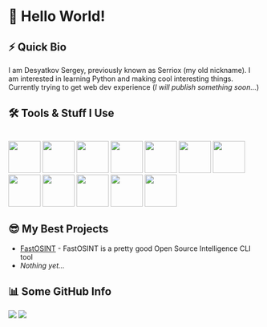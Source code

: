 # 👋 Hello World!

## ⚡ Quick Bio

I am Desyatkov Sergey, previously known as Serriox (my old nickname). I am interested in learning Python and making cool interesting things. Currently trying to get web dev experience (*I will publish something soon...*)


## 🛠️ Tools & Stuff I Use
\
<img src="https://cdn.jsdelivr.net/gh/devicons/devicon@latest/icons/archlinux/archlinux-original.svg" height=64 />
<img src="https://cdn.jsdelivr.net/gh/devicons/devicon@latest/icons/bash/bash-original.svg" height=64 />
<img src="https://cdn.jsdelivr.net/gh/devicons/devicon@latest/icons/firefox/firefox-original.svg" height=64 />
<img src="https://cdn.jsdelivr.net/gh/devicons/devicon@latest/icons/git/git-original.svg" height=64 />
<img src="https://cdn.jsdelivr.net/gh/devicons/devicon@latest/icons/github/github-original.svg" height=64 />
<img src="https://cdn.jsdelivr.net/gh/devicons/devicon@latest/icons/google/google-original.svg" height=64 />
<img src="https://cdn.jsdelivr.net/gh/devicons/devicon@latest/icons/json/json-original.svg" height=64 />
<img src="https://cdn.jsdelivr.net/gh/devicons/devicon@latest/icons/linux/linux-original.svg" height=64 />
<img src="https://cdn.jsdelivr.net/gh/devicons/devicon@latest/icons/markdown/markdown-original.svg" height=64 />
<img src="https://cdn.jsdelivr.net/gh/devicons/devicon@latest/icons/pypi/pypi-original.svg" height=64 />
<img src="https://cdn.jsdelivr.net/gh/devicons/devicon@latest/icons/python/python-original.svg" height=64 />
<img src="https://cdn.jsdelivr.net/gh/devicons/devicon@latest/icons/vscode/vscode-original.svg" height=64 />


## 😎 My Best Projects

- [FastOSINT](https://github.com/desyatkoff/fast-osint) - FastOSINT is a pretty good Open Source Intelligence CLI tool
- *Nothing yet...*


## 📊 Some GitHub Info

![](https://github-readme-stats.vercel.app/api?username=desyatkoff&custom_title=Account%20Stats&show=prs_merged,prs_merged_percentage&total_commits=true&show_icons=true&icon_color=ffffff&theme=dark)
![](https://github-readme-stats.vercel.app/api/top-langs/?username=desyatkoff&custom_title=Used%20Languages%20Stats&layout=donut&theme=dark)
